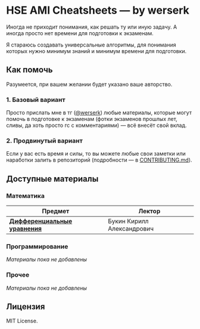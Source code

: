 # HSE AMI Cheatsheets — by werserk

Иногда не приходит понимания, как решать ту или иную задачу. А иногда просто нет времени для подготовки к экзаменам.

Я стараюсь создавать универсальные алгоритмы, для понимания которых нужно минимум знаний и минимум времени для подготовки.

## Как помочь

Разумеется, при вашем желании будет указано ваше авторство.

### 1. Базовый вариант
Просто прислать мне в тг ([@werserk](https://t.me/werserk)) любые материалы, которые могут помочь в подготовке к экзаменам (фотки экзаменов прошлых лет, сливы, да хоть просто гс с комментариями) — всё внесёт свой вклад.

### 2. Продвинутый вариант
Если у вас есть время и силы, то вы можете любые свои заметки или наработки залить в репозиторий (подробности — в [CONTRIBUTING.md](CONTRIBUTING.md)).

## Доступные материалы

### Математика

| Предмет | Лектор |
|---------|--------|
| **[Дифференциальные уравнения]((cheatsheets/math/differential-equations/))** | Букин Кирилл Александрович |

### Программирование
*Материалы пока не добавлены*

### Прочее
*Материалы пока не добавлены*

## Лицензия
MIT License.

